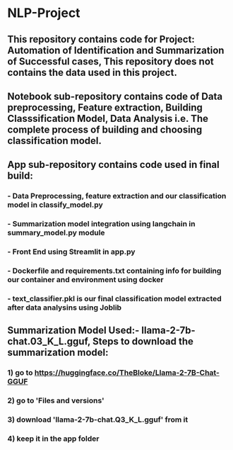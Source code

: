 #  NLP-Project

##  This repository contains code for Project: Automation of Identification and Summarization of Successful cases, This repository does not contains the data used in this project.

##  Notebook sub-repository contains code of Data preprocessing, Feature extraction, Building Classsification Model, Data Analysis i.e. The complete process of building and choosing classification model.

##  App sub-repository contains code used in final build:
###   - Data Preprocessing, feature extraction and our classification model in classify_model.py
###   - Summarization model integration using langchain in summary_model.py module
###   - Front End using Streamlit in app.py
###   - Dockerfile and requirements.txt containing info for building our container and environment using docker
###   - text_classifier.pkl is our final classification model extracted after data analysins using Joblib

##  Summarization Model Used:- llama-2-7b-chat.03_K_L.gguf, Steps to download the summarization model:
###   1) go to https://huggingface.co/TheBloke/Llama-2-7B-Chat-GGUF
###   2) go to 'Files and versions'
###   3) download 'llama-2-7b-chat.Q3_K_L.gguf' from it
###   4) keep it in the app folder

